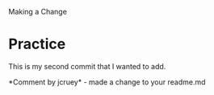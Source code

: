 Making a Change
# Practice

This is my second commit that I wanted to add.

\*Comment by jcruey\* - made a change to your readme.md